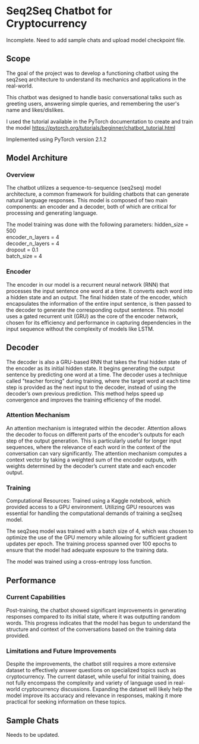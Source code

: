 # Seq2Seq Chatbot for Cryptocurrency
Incomplete. Need to add sample chats and upload model checkpoint file. 

## Scope 
The goal of the project was to develop a functioning chatbot using the seq2seq architecture to understand its mechanics and applications in the real-world.

This chatbot was designed to handle basic conversational talks such as greeting users, answering simple queries, and remembering the user's name and likes/dislikes. 

I used the tutorial available in the PyTorch documentation to create and train the model https://pytorch.org/tutorials/beginner/chatbot_tutorial.html

Implemented using PyTorch version 2.1.2

## Model Architure
### Overview
The chatbot utilizes a sequence-to-sequence (seq2seq) model architecture, a common framework for building chatbots that can generate natural language responses. This model is composed of two main components: an encoder and a decoder, both of which are critical for processing and generating language.

The model training was done with the following parameters: 
hidden_size = 500\
encoder_n_layers = 4\
decoder_n_layers = 4\
dropout = 0.1\
batch_size = 4

### Encoder
The encoder in our model is a recurrent neural network (RNN) that processes the input sentence one word at a time. It converts each word into a hidden state and an output. The final hidden state of the encoder, which encapsulates the information of the entire input sentence, is then passed to the decoder to generate the corresponding output sentence. This model uses a gated recurrent unit (GRU) as the core of the encoder network, chosen for its efficiency and performance in capturing dependencies in the input sequence without the complexity of models like LSTM.

## Decoder
The decoder is also a GRU-based RNN that takes the final hidden state of the encoder as its initial hidden state. It begins generating the output sentence by predicting one word at a time. The decoder uses a technique called "teacher forcing" during training, where the target word at each time step is provided as the next input to the decoder, instead of using the decoder’s own previous prediction. This method helps speed up convergence and improves the training efficiency of the model.

### Attention Mechanism
An attention mechanism is integrated within the decoder. Attention allows the decoder to focus on different parts of the encoder’s outputs for each step of the output generation. This is particularly useful for longer input sequences, where the relevance of each word in the context of the conversation can vary significantly. The attention mechanism computes a context vector by taking a weighted sum of the encoder outputs, with weights determined by the decoder’s current state and each encoder output.

### Training
Computational Resources: Trained using a Kaggle notebook, which provided access to a GPU environment. Utilizing GPU resources was essential for handling the computational demands of training a seq2seq model.

The seq2seq model was trained with a batch size of 4, which was chosen to optimize the use of the GPU memory while allowing for sufficient gradient updates per epoch. The training process spanned over 100 epochs to ensure that the model had adequate exposure to the training data.

The model was trained using a cross-entropy loss function.

## Performance
### Current Capabilities
Post-training, the chatbot showed significant improvements in generating responses compared to its initial state, where it was outputting random words. This progress indicates that the model has begun to understand the structure and context of the conversations based on the training data provided.

### Limitations and Future Improvements
Despite the improvements, the chatbot still requires a more extensive dataset to effectively answer questions on specialized topics such as cryptocurrency. The current dataset, while useful for initial training, does not fully encompass the complexity and variety of language used in real-world cryptocurrency discussions. Expanding the dataset will likely help the model improve its accuracy and relevance in responses, making it more practical for seeking information on these topics.

## Sample Chats

Needs to be updated. 






